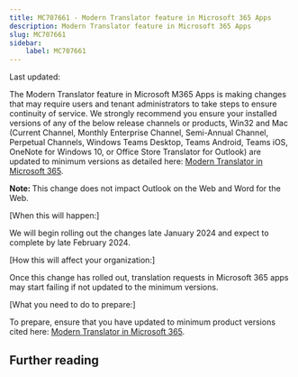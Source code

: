 ```yaml
---
title: MC707661 - Modern Translator feature in Microsoft 365 Apps
description: Modern Translator feature in Microsoft 365 Apps
slug: MC707661
sidebar:
    label: MC707661
---
```



Last updated: 

<p>The Modern Translator feature in Microsoft M365 Apps is making changes that may require users and tenant administrators to take steps to ensure continuity of service. We strongly recommend you ensure your installed versions of any of the below release channels or products, Win32 and Mac (Current Channel, Monthly Enterprise Channel, Semi-Annual Channel, Perpetual Channels, Windows Teams Desktop, Teams Android, Teams iOS, OneNote for Windows 10, or Office Store Translator for Outlook) are updated to minimum versions as detailed here: <a href="https://prod.support.services.microsoft.com/topic/modern-translator-in-microsoft-365-79ce80fe-7474-4083-b15b-386baad8787d" target="_blank">Modern Translator in Microsoft 365</a>.<br></p><p><b>Note:&nbsp;</b>This change does not impact Outlook on the Web and Word for the Web.</p><p>[When this will happen:]
</p><p>We will begin rolling out the changes late January 2024 and expect to complete by late February 2024.
</p><p>[How this will affect your organization:]
</p><p>Once this change has rolled out, translation requests in Microsoft 365 apps may start failing if not updated to the minimum versions.</p><p>[What you need to do to prepare:]
</p><p>To prepare, ensure that you have updated to minimum product versions cited here: <a href="https://prod.support.services.microsoft.com/topic/modern-translator-in-microsoft-365-79ce80fe-7474-4083-b15b-386baad8787d" target="_blank">Modern Translator in Microsoft 365</a>.</p>

## Further reading

